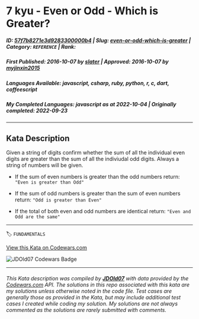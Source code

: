 # 7 kyu - Even or Odd - Which is Greater?

##### **ID**: [57f7b8271e3d9283300000b4](https://www.codewars.com/kata/57f7b8271e3d9283300000b4) | **Slug**: [even-or-odd-which-is-greater](https://www.codewars.com/kata/57f7b8271e3d9283300000b4) | **Category**: `REFERENCE` | **Rank**: <span style="color:white">7 kyu</span>

##### **First Published**: 2016-10-07 ***by*** [slater](https://www.codewars.com/users/slater) | **Approved**: 2016-10-07 ***by*** [myjinxin2015](https://www.codewars.com/users/myjinxin2015)

##### **Languages Available**: javascript, csharp, ruby, python, r, c, dart, coffeescript

##### **My Completed Languages**: javascript ***as at*** 2022-10-04 | **Originally completed**: 2022-09-23

---

## Kata Description


Given a string of digits confirm whether the sum of all the individual even digits are greater than the sum of all the indiviudal odd digits. Always a string of numbers will be given.



* If the sum of even numbers is greater than the odd numbers return: `"Even is greater than Odd"`



* If the sum of odd numbers is greater than the sum of even numbers return: `"Odd is greater than Even"`

  

* If the total of both even and odd numbers are identical return: `"Even and Odd are the same"`

  



  



---


🏷 `FUNDAMENTALS`


[View this Kata on Codewars.com](https://www.codewars.com/kata/57f7b8271e3d9283300000b4)

![](https://www.codewars.com/users/jdold07/badges/large "JDOld07 Codewars Badge")

---

###### *This Kata description was compiled by [**JDOld07**](https://tpstech.dev) with data provided by the [Codewars.com](https://www.codewars.com) API.  The solutions in this repo associated with this kata are my solutions unless otherwise noted in the code file.  Test cases are generally those as provided in the Kata, but may include additional test cases I created while coding my solution.  My solutions are not always commented as the solutions are rarely submitted with comments.*

